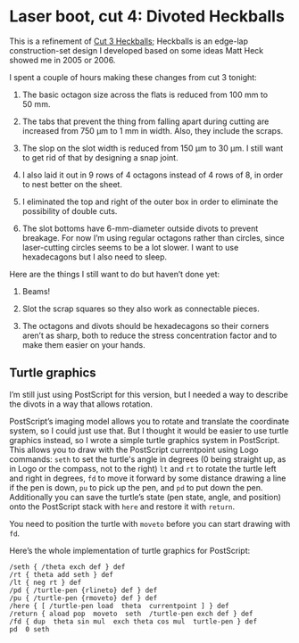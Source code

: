 Laser boot, cut 4: Divoted Heckballs
====================================

This is a refinement of [Cut 3 Heckballs][2]; Heckballs is an edge-lap
construction-set design I developed based on some ideas Matt Heck
showed me in 2005 or 2006.

[2]: ../cut-3

I spent a couple of hours making these changes from cut 3 tonight:

1. The basic octagon size across the flats is reduced from 100 mm to
   50 mm.

2. The tabs that prevent the thing from falling apart during cutting
   are increased from 750 μm to 1 mm in width.  Also, they include the
   scraps.

3. The slop on the slot width is reduced from 150 μm to 30 μm.  I
   still want to get rid of that by designing a snap joint.

4. I also laid it out in 9 rows of 4 octagons instead of 4 rows of 8,
   in order to nest better on the sheet.

5. I eliminated the top and right of the outer box in order to
   eliminate the possibility of double cuts.

6. The slot bottoms have 6-mm-diameter outside divots to prevent
   breakage.  For now I’m using regular octagons rather than circles,
   since laser-cutting circles seems to be a lot slower.  I want to
   use hexadecagons but I also need to sleep.

Here are the things I still want to do but haven’t done yet:

1. Beams!

2. Slot the scrap squares so they also work as connectable pieces.

3. The octagons and divots should be hexadecagons so their corners
   aren’t as sharp, both to reduce the stress concentration factor and
   to make them easier on your hands.

Turtle graphics
---------------

I’m still just using PostScript for this version, but I needed a way
to describe the divots in a way that allows rotation.

PostScript’s imaging model allows you to rotate and translate the
coordinate system, so I could just use that.  But I thought it would
be easier to use turtle graphics instead, so I wrote a simple turtle
graphics system in PostScript.  This allows you to draw with the
PostScript currentpoint using Logo commands: `seth` to set the
turtle's angle in degrees (0 being straight up, as in Logo or the
compass, not to the right) `lt` and `rt` to rotate the turtle left and
right in degrees, `fd` to move it forward by some distance drawing a
line if the pen is down, `pu` to pick up the pen, and `pd` to put down
the pen.  Additionally you can save the turtle’s state (pen state,
angle, and position) onto the PostScript stack with `here` and restore
it with `return`.

You need to position the turtle with `moveto` before you can start
drawing with `fd`.

Here’s the whole implementation of turtle graphics for PostScript:

    /seth { /theta exch def } def
    /rt { theta add seth } def
    /lt { neg rt } def
    /pd { /turtle-pen {rlineto} def } def
    /pu { /turtle-pen {rmoveto} def } def
    /here { [ /turtle-pen load  theta  currentpoint ] } def
    /return { aload pop  moveto  seth  /turtle-pen exch def } def
    /fd { dup  theta sin mul  exch theta cos mul  turtle-pen } def
    pd  0 seth

<link rel="stylesheet" href="http://canonical.org/~kragen/style.css" />

<style>
img { float: right; margin: 0.5em }
</style> 